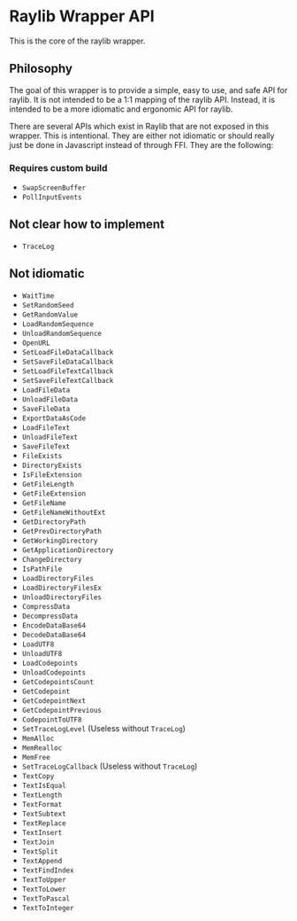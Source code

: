 # Raylib Wrapper API

This is the core of the raylib wrapper.

## Philosophy

The goal of this wrapper is to provide a simple, easy to use, and safe API for
raylib. It is not intended to be a 1:1 mapping of the raylib API. Instead, it is
intended to be a more idiomatic and ergonomic API for raylib.

There are several APIs which exist in Raylib that are not exposed in this
wrapper. This is intentional. They are either not idiomatic or should really
just be done in Javascript instead of through FFI. They are the following:

### Requires custom build

- `SwapScreenBuffer`
- `PollInputEvents`

## Not clear how to implement

- `TraceLog`

## Not idiomatic

- `WaitTime`
- `SetRandomSeed`
- `GetRandomValue`
- `LoadRandomSequence`
- `UnloadRandomSequence`
- `OpenURL`
- `SetLoadFileDataCallback`
- `SetSaveFileDataCallback`
- `SetLoadFileTextCallback`
- `SetSaveFileTextCallback`
- `LoadFileData`
- `UnloadFileData`
- `SaveFileData`
- `ExportDataAsCode`
- `LoadFileText`
- `UnloadFileText`
- `SaveFileText`
- `FileExists`
- `DirectoryExists`
- `IsFileExtension`
- `GetFileLength`
- `GetFileExtension`
- `GetFileName`
- `GetFileNameWithoutExt`
- `GetDirectoryPath`
- `GetPrevDirectoryPath`
- `GetWorkingDirectory`
- `GetApplicationDirectory`
- `ChangeDirectory`
- `IsPathFile`
- `LoadDirectoryFiles`
- `LoadDirectoryFilesEx`
- `UnloadDirectoryFiles`
- `CompressData`
- `DecompressData`
- `EncodeDataBase64`
- `DecodeDataBase64`
- `LoadUTF8`
- `UnloadUTF8`
- `LoadCodepoints`
- `UnloadCodepoints`
- `GetCodepointsCount`
- `GetCodepoint`
- `GetCodepointNext`
- `GetCodepointPrevious`
- `CodepointToUTF8`
- `SetTraceLogLevel` (Useless without `TraceLog`)
- `MemAlloc`
- `MemRealloc`
- `MemFree`
- `SetTraceLogCallback` (Useless without `TraceLog`)
- `TextCopy`
- `TextIsEqual`
- `TextLength`
- `TextFormat`
- `TextSubtext`
- `TextReplace`
- `TextInsert`
- `TextJoin`
- `TextSplit`
- `TextAppend`
- `TextFindIndex`
- `TextToUpper`
- `TextToLower`
- `TextToPascal`
- `TextToInteger`
